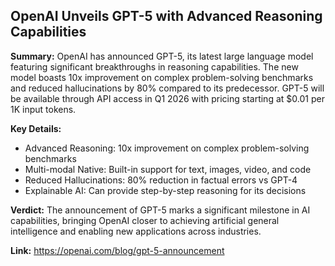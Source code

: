## OpenAI Unveils GPT-5 with Advanced Reasoning Capabilities

**Summary:**
OpenAI has announced GPT-5, its latest large language model featuring significant breakthroughs in reasoning capabilities. The new model boasts 10x improvement on complex problem-solving benchmarks and reduced hallucinations by 80% compared to its predecessor. GPT-5 will be available through API access in Q1 2026 with pricing starting at $0.01 per 1K input tokens.

**Key Details:**
- Advanced Reasoning: 10x improvement on complex problem-solving benchmarks
- Multi-modal Native: Built-in support for text, images, video, and code
- Reduced Hallucinations: 80% reduction in factual errors vs GPT-4
- Explainable AI: Can provide step-by-step reasoning for its decisions

**Verdict:** The announcement of GPT-5 marks a significant milestone in AI capabilities, bringing OpenAI closer to achieving artificial general intelligence and enabling new applications across industries.

**Link:** https://openai.com/blog/gpt-5-announcement